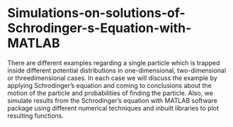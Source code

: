 # Simulations-on-solutions-of-Schrodinger-s-Equation-with-MATLAB
There are different examples regarding a single particle which is trapped inside different potential distributions in one-dimensional, two-dimensional or threedimensional cases. In each case we will discuss the example by applying Schrodinger’s equation and coming to conclusions about the motion of the particle and probabilities of finding the particle. Also, we simulate results from the Schrodinger’s equation with MATLAB software package using different numerical techniques and inbuilt libraries to plot resulting functions.
